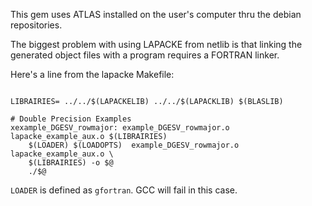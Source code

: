 This gem uses ATLAS installed on the user's computer thru the debian repositories.

The biggest problem with using LAPACKE from netlib is that linking the generated object files with a program requires a FORTRAN linker.

Here's a line from the lapacke Makefile:

```

LIBRAIRIES= ../../$(LAPACKELIB) ../../$(LAPACKLIB) $(BLASLIB) 

# Double Precision Examples
xexample_DGESV_rowmajor: example_DGESV_rowmajor.o lapacke_example_aux.o $(LIBRAIRIES)
    $(LOADER) $(LOADOPTS)  example_DGESV_rowmajor.o lapacke_example_aux.o \
    $(LIBRAIRIES) -o $@
    ./$@
```

`LOADER` is defined as `gfortran`. GCC will fail in this case.
